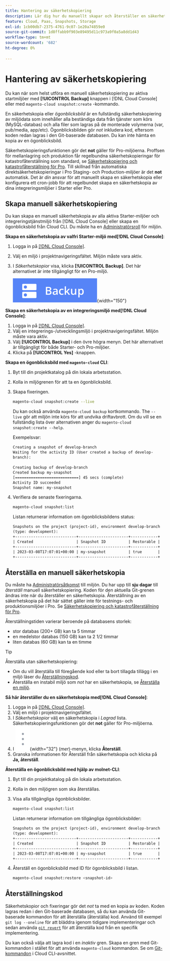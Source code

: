 ```yaml
---
title: Hantering av säkerhetskopiering
description: Lär dig hur du manuellt skapar och återställer en säkerhetskopia för ditt Adobe Commerce i molninfrastrukturprojekt.
feature: Cloud, Paas, Snapshots, Storage
exl-id: 1cb00db7-2375-4761-9c07-1e20a74859e0
source-git-commit: 1d8ffabb9f903e89495d11c973a9f0a5a8dd1d43
workflow-type: tm+mt
source-wordcount: '682'
ht-degree: 0%

---
```


# Hantering av säkerhetskopiering

Du kan när som helst utföra en manuell säkerhetskopiering av aktiva startmiljöer med **[!UICONTROL Backup]** knappen i [!DNL Cloud Console] eller med `magento-cloud snapshot:create` -kommando.

En säkerhetskopia eller _ögonblicksbild_ är en fullständig säkerhetskopiering av miljödata som innehåller alla beständiga data från tjänster som körs (MySQL-databas) och alla filer som lagras på de monterade volymerna (var, pub/media, app/etc). Ögonblicksbilden gör _not_ inkludera kod, eftersom koden redan lagras i den Git-baserade databasen. Du kan inte hämta en kopia av en ögonblicksbild.

Säkerhetskopieringsfunktionen gör det **not** gäller för Pro-miljöerna. Proffsen för mellanlagring och produktion får regelbundna säkerhetskopieringar för katastrofåterställning som standard, se [Säkerhetskopiering och katastrofåterställning för Pro](../architecture/pro-architecture.md#backup-and-disaster-recovery). Till skillnad från automatiska direktsäkerhetskopieringar i Pro Staging- och Production-miljöer är det **not** automatisk. Det är _din_ ansvar för att manuellt skapa en säkerhetskopia eller konfigurera ett cron-jobb för att regelbundet skapa en säkerhetskopia av dina integreringsmiljöer i Starter eller Pro.

## Skapa manuell säkerhetskopiering

Du kan skapa en manuell säkerhetskopia av alla aktiva Starter-miljöer och integreringstjänstmiljö från [!DNL Cloud Console] eller skapa en ögonblicksbild från Cloud CLI. Du måste ha en [Administratörsroll](../project/user-access.md) för miljön.

**Skapa en säkerhetskopia av valfri Starter-miljö med[!DNL Cloud Console]**:

1. Logga in på [[!DNL Cloud Console]](https://console.adobecommerce.com).
1. Välj en miljö i projektnavigeringsfältet. Miljön måste vara aktiv.
1. I _Säkerhetskopior_ visa, klicka **[!UICONTROL Backup]**. Det här alternativet är inte tillgängligt för en Pro-miljö.

   ![Säkerhetskopiera](../../assets/button-backup.png){width="150"}

**Skapa en säkerhetskopia av en integreringsmiljö med[!DNL Cloud Console]**:

1. Logga in på [[!DNL Cloud Console]](https://console.adobecommerce.com).
1. Välj en integrerings-/utvecklingsmiljö i projektnavigeringsfältet. Miljön måste vara aktiv.
1. Välj **[!UICONTROL Backup]** i den övre högra menyn. Det här alternativet är tillgängligt för både Starter- och Pro-miljöer.
1. Klicka på **[!UICONTROL Yes]** -knappen.

**Skapa en ögonblicksbild med `magento-cloud` CLI**:

1. Byt till din projektkatalog på din lokala arbetsstation.
1. Kolla in miljögrenen för att ta en ögonblicksbild.
1. Skapa fixeringen.

   ```bash
   magento-cloud snapshot:create --live
   ```

   Du kan också använda `magento-cloud backup` kortkommando. The `--live` gör att miljön inte körs för att undvika driftavbrott. Om du vill se en fullständig lista över alternativen anger du `magento-cloud snapshot:create --help`.

   Exempelsvar:

   ```terminal
   Creating a snapshot of develop-branch
   Waiting for the activity ID (User created a backup of develop-branch):
   
   Creating backup of develop-branch
   Created backup my-snapshot
   [============================] 45 secs (complete)
   Activity ID succeeded
   Snapshot name: my-snapshot
   ```

1. Verifiera de senaste fixeringarna.

   ```bash
   magento-cloud snapshot:list
   ```

   Listan returnerar information om ögonblicksbildens status:

   ```terminal
   Snapshots on the project (project-id), environment develop-branch (type: development):
   +---------------------------+----------------------+------------+
   | Created                   | Snapshot ID          | Restorable |
   +---------------------------+----------------------+------------+
   | 2023-03-08T17:07:01+00:00 | my-snapshot          | true       |
   +---------------------------+----------------------+------------+
   ```

## Återställa en manuell säkerhetskopia

Du måste ha [Administratörsåtkomst](../project/user-access.md) till miljön. Du har upp till **sju dagar** till _återställ_ manuell säkerhetskopiering. Koden för den aktuella Git-grenen ändras inte när du återställer en säkerhetskopia. Återställning av en säkerhetskopia på det här sättet gäller inte för testnings- och produktionsmiljöer i Pro. Se [Säkerhetskopiering och katastrofåterställning för Pro](../architecture/pro-architecture.md#backup-and-disaster-recovery).

Återställningstiden varierar beroende på databasens storlek:

- stor databas (200+ GB) kan ta 5 timmar
- en medelstor databas (150 GB) kan ta 2 1/2 timmar
- liten databas (60 GB) kan ta en timme

>[!TIP]
>
>Återställa utan säkerhetskopiering:
>
>- Om du vill återställa till föregående kod eller ta bort tillagda tillägg i en miljö läser du [Återställningskod](#roll-back-code).
>- Återställa en instabil miljö som _not_ har en säkerhetskopia, se [Återställa en miljö](../development/restore-environment.md).

**Så här återställer du en säkerhetskopia med[!DNL Cloud Console]**:

1. Logga in på [[!DNL Cloud Console]](https://console.adobecommerce.com).
1. Välj en miljö i projektnavigeringsfältet.
1. I _Säkerhetskopior_ välj en säkerhetskopia i _Lagrad_ lista. Säkerhetskopieringsfunktionen gör det **not** gäller för Pro-miljöerna.
1. I ![Mer](../../assets/icon-more.png){width="32"} (_mer_)-menyn, klicka **Återställ**.
1. Granska informationen för Återställ från säkerhetskopia och klicka på **Ja, återställ**.

**Återställa en ögonblicksbild med hjälp av molnet-CLI**:

1. Byt till din projektkatalog på din lokala arbetsstation.
1. Kolla in den miljögren som ska återställas.
1. Visa alla tillgängliga ögonblicksbilder.

   ```bash
   magento-cloud snapshot:list
   ```

   Listan returnerar information om tillgängliga ögonblicksbilder:

   ```terminal
   Snapshots on the project (project-id), environment develop-branch (type: development):
   +---------------------------+----------------------+------------+
   | Created                   | Snapshot ID          | Restorable |
   +---------------------------+----------------------+------------+
   | 2023-03-08T17:07:01+00:00 | my-snapshot          | true       |
   +---------------------------+----------------------+------------+
   ```

1. Återställ en ögonblicksbild med ID för ögonblicksbild i listan.

   ```bash
   magento-cloud snapshot:restore <snapshot-id>
   ```

## Återställningskod

Säkerhetskopior och fixeringar gör det _not_ ta med en kopia av koden. Koden lagras redan i den Git-baserade databasen, så du kan använda Git-baserade kommandon för att återställa (återställa) kod. Använd till exempel `git log --oneline` för att bläddra igenom tidigare implementeringar och sedan använda [`git revert`](https://git-scm.com/docs/git-revert) för att återställa kod från en specifik implementering.

Du kan också välja att lagra kod i en _inaktiv_ gren. Skapa en gren med Git-kommandon i stället för att använda `magento-cloud` kommandon. Se om [Git-kommandon](../dev-tools/cloud-cli-overview.md#git-commands) i Cloud CLI-avsnittet.
